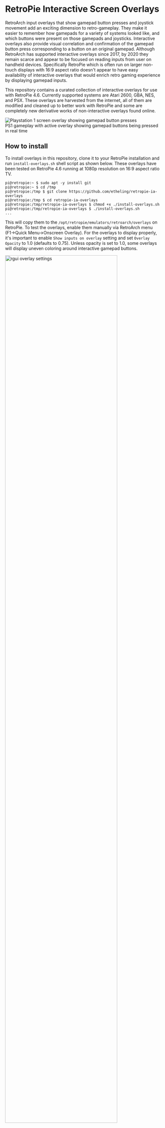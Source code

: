 # RetroPie Interactive Screen Overlays

RetroArch input overlays that show gamepad button presses and joystick movement add an exciting dimension to retro-gameplay. They make it easier to remember how gamepads for a variety of systems looked like, and which buttons were present on those gamepads and joysticks. Interactive overlays also provide visual correlation and confirmation of the gamepad button press corresponding to a button on an original gamepad. Although RetroArch has supported interactive overlays since 2017, by 2020 they remain scarce and appear to be focused on reading inputs from user on handheld devices. Specifically RetroPie which is often run on larger non-touch displays with 16:9 aspect ratio doesn't appear to have easy availability of interactive overlays that would enrich retro gaming experience by displaying gamepad inputs. 

This repository contains a curated collection of interactive overlays for use with RetroPie 4.6. Currently supported systems are Atari 2600, GBA, NES, and PSX. These overlays are harvested from the internet, all of them are modified and cleaned up to better work with RetroPie and some are completely new derivative works of non-interactive overlays found online.
  
<img src="images/psx-overlay.png" alt="Playstation 1 screen overlay showing gamepad button presses"/><br/>
PS1 gameplay with active overlay showing gamepad buttons being pressed in real time

## How to install

To install overlays in this repository, clone it to your RetroPie installation and run `install-overlays.sh` shell script as shown below. These overlays have been tested on RetroPie 4.6 running at 1080p resolution on 16:9 aspect ratio TV.

```
pi@retropie:~ $ sudo apt -y install git
pi@retropie:~ $ cd /tmp
pi@retropie:/tmp $ git clone https://github.com/etheling/retropie-ia-overlays
pi@retropie:/tmp $ cd retropie-ia-overlays
pi@retropie:/tmp/retropie-ia-overlays $ chmod +x ./install-overlays.sh
pi@retropie:/tmp/retropie-ia-overlays $ ./install-overlays.sh
...
```

This will copy them to the `/opt/retropie/emulators/retroarch/overlays` on RetroPie. To test the overlays, enable them manually via RetroArch menu (F1->Quick Menu->Onscreen Overlay). For the overlays to display properly, it's important to enable `Show inputs on overlay` setting and set `Overlay Opacity` to 1.0 (defaults to 0.75). Unless opacity is set to 1.0, some overlays will display uneven coloring around interactive gamepad buttons.

<img src="images/rgui.png" width="85%" alt="rgui overlay settings"/>

To load these overlays automatically, do it via systems specific RetroArch config files. Below is a sample on how to do this for Atari 2600 via `/opt/retropie/configs/atari2600/retroarch.cfg`. Overlays chapter includes configuration changes required for each system, including viewport or shader changes that may be required by a specific overlay. 

```
pi@retropie:~ $ tail -8 /opt/retropie/configs/atari2600/retroarch.cfg
## Overlay old TV
input_overlay_enable = "true"
input_overlay = "/opt/retropie/emulators/retroarch/overlays/ia-atari2600-tv.cfg"
input_overlay_show_physical_inputs = "true"
input_overlay_opacity = "1.000000"
input_overlay_scale = "1.000000"

#include "/opt/retropie/configs/all/retroarch.cfg"
```

These overlays are built in such a way that overlay directory `/opt/retropie/emulators/retroarch/overlays` will contain a .cfg file for each interactive overlay, and then assets for each overlay are placed in the subdirectory corresponding to the .cfg filename (e.g. ./ia-ps1/ for ./ia-ps1.cfg) . This is done to avoid cluttering the overlay directory with a number of .png files with potentially conflicting names.

## Overlays

These overlays are intended for RetroPie setups with 16:9 aspect ratio TV running at 1080p resolution. They have been created for and tested with RetroPie 4.6. 

They are derivative works of overlay configurations, screens and icons made by others. Each section below provides links to the original source where artwork was found online. If you're the author of these graphics, and don't want them to be used here, please submit a pull request and ask me to remove your works. For any planned usage that might be commercial in nature, contact original authors of artwork.

Psx overlay uses the most comprehensive set of RetroArch screen overlay features. It and other overlays here are hopefully useful as examples of how to create interactive screen overlays for RetroPie.

### Atari 2600 TV overlay

This overlay (`ia-atari2600-tv.cfg`) is based on 'TV overlay' posted to [RetroPie forums](https://retropie.org.uk/forum/topic/13408/tv-overlay). It has been modified to include an Atari joystick at the lower left corner that will display fire button presses and d-pad up,down,left and right events. It has also been slightly altered to match Atari 2600 view port in RetroPie 4.6 default configuration.

<img src="images/atari2600-overlay.png" alt="atari 2600 interactive overlay"/>

To load this overlay, add following lines to the Atari2600 RetroArch config at `/opt/retropie/configs/atari2600/retroarch.cfg` or enable it manually via rgui:

```
## Overlay old TV
input_overlay_enable = "true"
input_overlay = "/opt/retropie/emulators/retroarch/overlays/ia-atari2600-tv.cfg"
input_overlay_show_physical_inputs = "true"
input_overlay_opacity = "1.000000"
input_overlay_scale = "1.000000"
```

Other Atari 2600 joystick graphics that can be useful in creating interactive overlays: [#1](https://www.pngegg.com/en/png-zpqbt), [#2](https://www.pngegg.com/en/png-bxpyz).

### GBA (Gameboy advanced) overlay

GBA overlay (`ia-gba-purple.cfg`) is based on overlay available [here](http://thatlostpacket.com/retrogbaoverlay.html). It has been modified to remove 'fast forward' 'button' and to create 'pressed button feel' for buttons. <!-- Gimp, increasing buttons contrast by 40% -->
 
 <img src="images/gba-overlay.png" alt="GBA interactive overlay "/>
 
 To load this overlay, and to also properly set display port size to fit the overlay and enable GBA color palette shaders, add following lines to the gba RetroArch config at `/opt/retropie/configs/gba/retroarch.cfg` or enable it manually via rgui:
 
 ```
input_overlay_enable = "true"
input_overlay = "/opt/retropie/emulators/retroarch/overlays/ia-gba-purple.cfg"
input_overlay_opacity = "1.000000"
input_overlay_scale = "1.000000"
input_overlay_show_physical_inputs = "true"

## https://retropie.org.uk/forum/topic/19598/custom-viewport-problem-retroarch-1-7-5/3
## match input overlay; menu edit via F1 -> settings -> video -> scaling
aspect_ratio_index = "23"
custom_viewport_width = "1260" 
custom_viewport_height = "840"
custom_viewport_x = "330"
custom_viewport_y = "120"

## Enable GBA color scheme
video_shader_enable = true
video_shader_dir = "/opt/retropie/emulators/retroarch/shader/"
video_shader = “/opt/retropie/emulators/retroarch/shader/gba-color.glslp” 
 ```


### NES (Nintendo Entertainment System) overlay

This overlay (`ia-nes.cfg`) is based on the interactive NES overlay found from RetroArch [overlay documentation](https://github.com/libretro/common-overlays/tree/master/borders/nes-anim-border). 

 <img src="images/nes-overlay.png" alt="NES interactive overlay "/>
 
To load this overlay, add following lines to the NES RetroArch config at `/opt/retropie/configs/nes/retroarch.cfg` or enable it manually via rgui:

```
## Overlay old TV
input_overlay_enable = "true"
input_overlay = "/opt/retropie/emulators/retroarch/overlays/ia-nes.cfg"
input_overlay_show_physical_inputs = "true"
input_overlay_opacity = "1.000000"
input_overlay_scale = "1.000000"
```

NOTE: https://www.pngegg.com/en/png-yqsic (other gamepad for use with NES overlays)

### Playstation 1 overlay

This overlay (`ia-ps1.cfg`) is based on an excellent example of interactive PS1 controller overlay found from [RetroArch forums](https://github.com/libretro/RetroArch/issues/5214). It has been edited lightly to make it work in RetroPie (original only works in Windows due to path issues), and Playstation 1 'themed' side panels with PS logo and console icon have been added. This is the most complete and complex overlay in this set and has a placeholder for all the Xbox gamepad buttons (except for the XBox button). Specifically it properly displays analog stick movements. 

<img src="images/psx-overlay.png" alt="Playstation1 active overlay"/>

To load this overlay, add following lines to the psx RetroArch config at `/opt/retropie/configs/psx/retroarch.cfg` or enable it manually via rgui:

```
input_overlay_enable = "true"
input_overlay = "/opt/retropie/emulators/retroarch/overlays/ia-ps1.cfg"
input_overlay_opacity = "1.000000"
input_overlay_scale = "1.000000"
input_overlay_show_physical_inputs = "true"
```

## Getting started with creating RetroArch interactive overlays [for use with RetroPie]

To get started read [RetroArch screen overlays](https://docs.libretro.com/guides/libretro-overlays/) system documentation and developer documentation pertaining to [show inputs on overlay](https://docs.libretro.com/development/retroarch/input/overlay/) features. To create interactive overlays [RetroArch Overlay Editor](https://www.libretro.com/index.php/retroarch-overlay-editor-create-and-edit-your-own-overlays-easily-now-available-for-free/) will greatly simplify the process. Although it appears it's not always possible to create a finished active overlay with it, it will get you there most of the way and be invaluable in being able to extract 'button press'-areas from the overlay background. Indeed it appears that overlay editor is more geared towards creating overlays that can be used in handheld devices to read in user input, rather than ones that would be used to display gamepad events in RetroPie-type environments. As of June 2020, only pre-compiled Windows binary for the Overlay Editor is provided.

Please note that this section is not a comprehensive guide to creating an active overlay, but rather presents high level steps to take to create an interactive overlay. Overlays in this repository should be used as an additional reference on how to build one. If there are alternative ways to create active overlays, please submit a pull request with the information.

<img src="images/retroarch-overlay-editor.png" alt="XX" width="95%"/>

### Steps to create interactive overlay with RetroArch Overlay Editor

Approximately following steps are required to build interactive overlay for RetroPie with RetroArch overlay editor:

1. Start RetroArch overlay editor and set asset sizes: `Actions -> Set Canvas Size -> 1920, 1080`.
2. Add background image as a layer image (NOT as a background)
3. Add objects for each button that you wish to make active: `Actions -> Add Object (+)`
4. Size them appropriately and make them square objects `Actions -> Set Square Object(s) (S))
5. Fit objects on the buttons so that they don't overlap and that they stay out of emulator display area
6. Name objects to map them to gamepad buttons. See [RetroArch documentation](https://docs.libretro.com/development/retroarch/input/overlay/) and e.g. ia-ps1.cfg.
7. Extract images for buttons from background: `Actions -> Pluck Object(s) Image from Layer Image` (these will overlay background)
9. Save configuration in Overlay Editor making sure assets are saved/created for each button
8. Go to Gimp, PS, etc. and edit a copy of background image to make all buttons etc. pressed (this image will be overlayed by extracted buttons)
10. Edit saved overlay configuration to change background to the one with pressed button look
11. Test and manually clean up overlay configuration

Of all the steps outlined above, it appears that steps 10 and 11 can take a lot of time and overlay configuration is likely to require manual changes before it will behave as expected. After some experimentation, what appears to work best is that displaying button presses on the overlay is done in a subtle enough manner as not to distract from the gameplay. 


## Future work

- Test what happens when used in 4k, 720p resolutions (now only 1080p tested)
- Genesis overlay - gamepad https://www.pngegg.com/en/png-fmvvn
- Test overlay for various overlay framework features
- Fix screenshots



